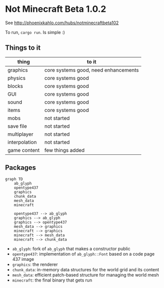 
# Not Minecraft Beta 1.0.2

See http://phoenixkahlo.com/hubs/notminecraftbeta102

To run, `cargo run`. Is simple :)

## Things to it

|thing|to it|
|---|---|
|graphics|core systems good, need enhancements|
|physics|core systems good|
|blocks|core systems good|
|GUI|core systems good|
|sound|core systems good|
|items|core systems good|
|mobs|not started|
|save file|not started|
|multiplayer|not started|
|interpolation|not started|
|game content|few things added|

## Packages

```mermaid
graph TD
    ab_glyph
    opentype437
    graphics
    chunk_data
    mesh_data
    minecraft

    opentype437 --> ab_glyph
    graphics --> ab_glyph
    graphics --> opentype437
    mesh_data --> graphics
    minecraft --> graphics
    minecraft --> mesh_data
    minecraft --> chunk_data
```

- `ab_glyph`: fork of `ab_glyph` that makes a constructor public
- `opentype437`: implementation of `ab_glyph::Font` based on a code page 437
  image
- `graphics`: the renderer
- `chunk_data`: in-memory data structures for the world grid and its content
- `mesh_data`: efficient patch-based structure for managing the world mesh
- `minecraft`: the final binary that gets run
